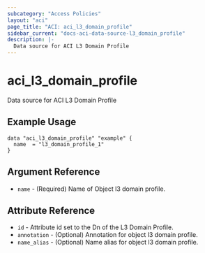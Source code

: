 ```yaml
---
subcategory: "Access Policies"
layout: "aci"
page_title: "ACI: aci_l3_domain_profile"
sidebar_current: "docs-aci-data-source-l3_domain_profile"
description: |-
  Data source for ACI L3 Domain Profile
---
```


# aci_l3_domain_profile #
Data source for ACI L3 Domain Profile

## Example Usage ##

```hcl
data "aci_l3_domain_profile" "example" {
  name  = "l3_domain_profile_1"
}
```
## Argument Reference ##
* `name` - (Required) Name of Object l3 domain profile.



## Attribute Reference

* `id` - Attribute id set to the Dn of the L3 Domain Profile.
* `annotation` - (Optional) Annotation for object l3 domain profile.
* `name_alias` - (Optional) Name alias for object l3 domain profile.
